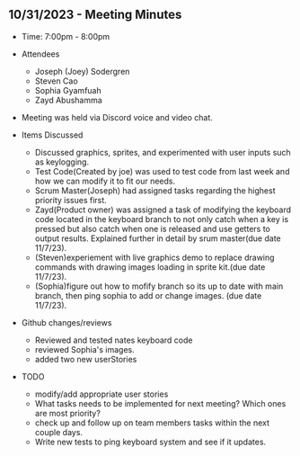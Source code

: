 ## 10/31/2023 - Meeting Minutes

- Time: 7:00pm - 8:00pm
- Attendees
    - Joseph (Joey) Sodergren
    - Steven Cao
    - Sophia Gyamfuah
    - Zayd Abushamma
- Meeting was held via Discord voice and video chat.
- Items Discussed
    - Discussed graphics, sprites, and experimented with user inputs such as keylogging.
    - Test Code(Created by joe) was used to test code from last week and how we can modify it to fit our needs. 
    - Scrum Master(Joseph) had assigned tasks regarding the highest priority issues first.
    -  Zayd(Product owner) was assigned a task of modifying the keyboard code located in the keyboard branch to not only catch when a key is pressed but also catch when one is released and use getters to output results. Explained further in detail by srum master(due date 11/7/23).
    -  (Steven)experiement with live graphics demo to replace drawing commands with drawing images loading in sprite kit.(due date 11/7/23).
    -  (Sophia)figure out how to mofify branch so its up to date with main branch, then ping sophia to add or change images. (due date 11/7/23).
      
 
- Github changes/reviews
    - Reviewed and tested nates keyboard code
    - reviewed Sophia's images.
    - added two new userStories
 
- TODO
    - modify/add appropriate user stories
    - What tasks needs to be implemented for next meeting? Which ones are most priority?
    - check up and follow up on team members tasks within the next couple days.
    - Write new tests to ping keyboard system and see if it updates.

